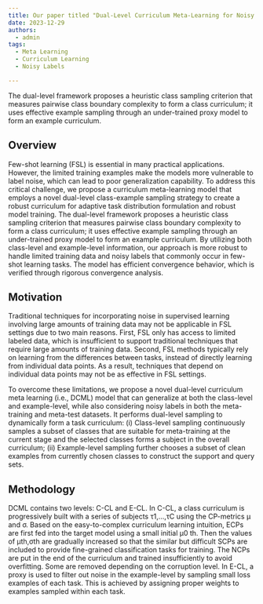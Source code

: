 ```yaml
---
title: Our paper titled "Dual-Level Curriculum Meta-Learning for Noisy Few-Shot Learning Tasks" is accepted by AAAI 2024
date: 2023-12-29
authors:
  - admin
tags:
  - Meta Learning
  - Curriculum Learning
  - Noisy Labels

---
```


The dual-level framework proposes a heuristic class sampling criterion that measures pairwise class boundary complexity to form a class curriculum; it uses effective example sampling through an under-trained proxy model to form an example curriculum. 

## Overview

Few-shot learning (FSL) is essential in many practical applications. However, the limited training examples make the models more vulnerable to label noise, which can lead to poor generalization capability. To address this critical challenge, we propose a curriculum meta-learning model that employs a novel dual-level class-example sampling strategy to create a robust curriculum for adaptive task distribution formulation and robust model training. The dual-level framework proposes a heuristic class sampling criterion that measures pairwise class boundary complexity to form a class curriculum; it uses effective example sampling through an under-trained proxy model to form an example curriculum. By utilizing both class-level and example-level information, our approach is more robust to handle limited training data and noisy labels that commonly occur in few-shot learning tasks. The model has efficient convergence behavior, which is verified through rigorous convergence analysis. 

## Motivation

Traditional techniques for incorporating noise in supervised learning involving large amounts of training data may not be applicable in FSL settings due to two main reasons. First, FSL only has access to limited labeled data, which is insufficient to support traditional techniques that require large amounts of training data. Second, FSL methods typically rely on learning from the differences between tasks, instead of directly learning from individual data points. As a result, techniques that depend on individual data points may not be as effective in FSL settings.

To overcome these limitations, we propose a novel dual-level curriculum meta learning (i.e., DCML) model that can generalize at both the class-level and example-level, while also considering noisy labels in both the meta-training and meta-test datasets. It performs dual-level sampling to dynamically form a task curriculum: (i) Class-level sampling continuously samples a subset of classes that are suitable for meta-training at the current stage and the selected classes forms a subject in the overall curriculum; (ii) Example-level sampling further chooses a subset of clean examples from currently chosen classes to construct the support and query sets.

## Methodology

DCML contains two levels: C-CL and E-CL. In C-CL, a class curriculum is progressively built with a series of subjects τ1,...,τC using the CP-metrics µ and σ. Based on the easy-to-complex curriculum learning intuition, ECPs are first fed into the target model using a small initial µ0 th. Then the values of µth,σth are gradually increased so that the similar but difficult SCPs are included to provide fine-grained classification tasks for training. The NCPs are put in the end of the curriculum and trained insufficiently to avoid overfitting. Some are removed depending on the corruption level. In E-CL, a proxy is used to filter out noise in the example-level by sampling small loss examples of each task. This is achieved by assigning proper weights to examples sampled within each task.
